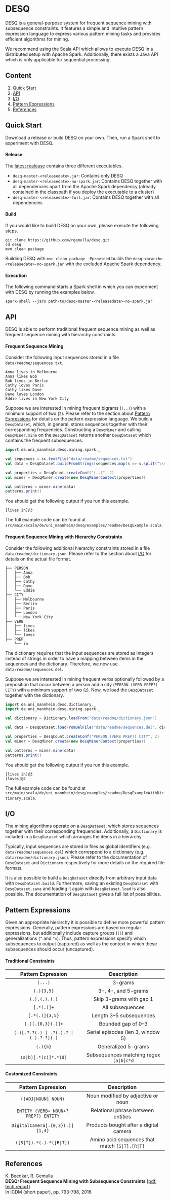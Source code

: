 # DESQ

DESQ is a general-purpose system for frequent sequence mining with subsequence constraints. It features a simple and intuitive pattern expression language to express various pattern mining tasks and provides efficient algorithms for mining.

We recommend using the Scala API which allows to execute DESQ in a distributed setup with Apache Spark. Additionally, there exists a Java API which is only applicable for sequential processing.

## Content

1. [Quick Start](#quick-start)  
2. [API](#api)  
3. [I/O](#io)  
4. [Pattern Expressions](#pattern-expressions)   
5. [References](#references)

## Quick Start

Download a release or build DESQ on your own. Then, run a Spark shell to experiment with DESQ.

#### Release

The [latest realease](https://github.com/rgemulla/desq/releases) contains three different executables.

* `desq-master-<releasedate>.jar`: Contains only DESQ
* `desq-master-<releasedate>-no-spark.jar`: Contains DESQ together with all dependencies apart from the Apache Spark dependency (already contained in the classpath if you deploy the executable to a cluster)
* `desq-master-<releasedate>-full.jar`: Contains DESQ together with all dependencies

#### Build

If you would like to build DESQ on your own, please execute the following steps.

```
git clone https://github.com/rgemulla/desq.git
cd desq
mvn clean package
```

Building DESQ with `mvn clean package -Pprovided` builds the `desq-<branch>-<releasedate>-no-spark.jar` with the excluded Apache Spark dependency.

#### Execution

The following command starts a Spark shell in which you can experiment with DESQ by running the examples below.

```
spark-shell --jars path/to/desq-master-<releasedate>-no-spark.jar
```

## API

DESQ is able to perform traditional frequent sequence mining as well as frequent sequence mining with hierarchy constraints.

#### Frequent Sequence Mining

Consider the following input sequences stored in a file `data/readme/sequences.txt`.

```
Anna lives in Melbourne
Anna likes Bob
Bob lives in Berlin
Cathy loves Paris
Cathy likes Dave
Dave loves London
Eddie lives in New York City
```

Suppose we are interested in mining frequent bigrams (`(..)`) with a minimum support of two (`2`). Please refer to the section about [Pattern Expressions](#pattern-expressions) for details on the pattern expression language. We build a `DesqDataset`, which, in general, stores sequences together with their corresponding frequencies. Constructing a `DesqMiner` and calling `DesqMiner.mine` on the `DesqDataset` returns another `DesqDataset` which contains the frequent subsequences.

```scala
import de.uni_mannheim.desq.mining.spark._

val sequences = sc.textFile("data/readme/sequences.txt")
val data = DesqDataset.buildFromStrings(sequences.map(s => s.split("\\s+")))

val properties = DesqCount.createConf("(..)", 2)
val miner = DesqMiner.create(new DesqMinerContext(properties))

val patterns = miner.mine(data)
patterns.print()
```

You should get the following output if you run this example.

```
[lives in]@3
```

The full example code can be found at `src/main/scala/de/uni_mannheim/desq/examples/readme/DesqExample.scala`.

#### Frequent Sequence Mining with Hierarchy Constraints

Consider the following additional hierarchy constraints stored in a file `data/readme/dictionary.json`. Please refer to the section about [I/O](#io) for details on the actual file format. 

```
├── PERSON
│   ├── Anna
│   ├── Bob
│   ├── Cathy
│   ├── Dave
│   └── Eddie
├── CITY
│   ├── Melbourne
│   ├── Berlin
│   ├── Paris
│   ├── London
│   └── New York City
├── VERB
│   ├── lives
│   ├── likes
│   └── loves
├── PREP
    └── in
```

The dictionary requires that the input sequences are stored as integers instead of strings in order to have a mapping between items in the sequences and the dictionary. Therefore, we now use `data/readme/sequences.del`. 

Suppose we are interested in mining frequent verbs optionally followed by a preposition that occur between a person and a city (`PERSON (VERB PREP?) CITY`) with a minimum support of two (`2`). Now, we load the `DesqDataset` together with the dictionary.

```scala
import de.uni_mannheim.desq.dictionary._
import de.uni_mannheim.desq.mining.spark._

val dictionary = Dictionary.loadFrom("data/readme/dictionary.json")

val data = DesqDataset.loadFromDelFile("data/readme/sequences.del", dictionary).copyWithRecomputedCountsAndFids()

val properties = DesqCount.createConf("PERSON (VERB PREP?) CITY", 2)
val miner = DesqMiner.create(new DesqMinerContext(properties))

val patterns = miner.mine(data)
patterns.print()
```

You should get the following output if you run this example.

```
[lives in]@3
[loves]@2
```

The full example code can be found at `src/main/scala/de/uni_mannheim/desq/examples/readme/DesqExampleWithDictionary.scala`.

## I/O

The mining algorithms operate on a `DesqDataset`, which stores sequences together with their corresponding frequencies. Additionally, a `Dictionary` is included in a `DesqDataset` which arranges the items in a hierarchy.

Typically, input sequences are stored in files as global identifiers (e.g. `data/readme/sequences.del`) which correspond to a dictionary (e.g. `data/readme/dictionary.json`). Please refer to the documentation of `DesqDataset` and `Dictionary` respectively for more details on the required file formats.

It is also possible to build a `DesqDataset` directly from arbitrary input data with `DesqDataset.build`. Furthermore, saving an existing `DesqDataset` with `DesqDataset.save` and loading it again with `DesqDataset.load` is also possible. The documentation of `DesqDataset` gives a full list of possibilities.

## Pattern Expressions

Given an appropriate hierarchy it is possible to define more powerful pattern expressions. Generally, pattern expressions are based on regular expressions, but additionally include capture groups (`()`) and generalizations (`^` and `^=`). Thus, pattern expressions specify which subsequences to output (captured) as well as the context in which these subsequences should occur (uncaptured).

#### Traditional Constraints

Pattern Expression | Description
:---: | :---:
`(...)` | 3-grams
`(.){3,5}` | 3-, 4-, and 5-grams
`(.).(.).(.)` | Skip 3-grams with gap 1
`[.*(.)]+` | All subsequences
`[.*(.)]{3,5}` | Length 3–5 subsequences
`(.)[.{0,3}(.)]+` | Bounded gap of 0–3
`(.)[.?.?(.) \| .?(.).? \| (.).?.?](.)` | Serial episodes (len 3, window 5)
`(.){5}` | Generalized 5-grams
`(a\|b)[.*(c)]*.*(d)` | Subsequences matching regex `[a\|b]c*d`

#### Customized Constraints

Pattern Expression | Description
:---: | :---:
`([ADJ\|NOUN] NOUN)` | Noun modified by adjective or noun
`ENTITY (VERB+ NOUN+? PREP?) ENTITY` | Relational phrase between entities
`DigitalCamera[.{0,3}(.)]{1,4}` | Products bought after a digital camera
`([S\|T]).*(.).*([R\|T])` | Amino acid sequences that match `[S\|T].[R\|T]`

## References

K. Beedkar, R. Gemulla  
**DESQ: Frequent Sequence Mining with Subsequence Constraints** [[pdf](http://dws.informatik.uni-mannheim.de/fileadmin/lehrstuehle/pi1/people/rgemulla/publications/beedkar16desq.pdf), [tech report](https://arxiv.org/abs/1609.08431)]  
In ICDM (short paper), pp. 793-798, 2016
